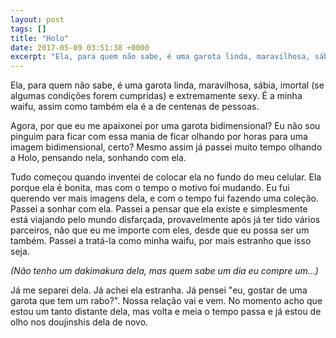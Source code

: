 ```yaml
---
layout: post
tags: []
title: "Holo"
date: 2017-05-09 03:51:38 +0000
excerpt: "Ela, para quem não sabe, é uma garota linda, maravilhosa, sábia, imortal (se algumas condições forem cumpridas) e extremamente sexy. É a..."
---
```


Ela, para quem não sabe, é uma garota linda, maravilhosa, sábia, imortal (se algumas condições forem cumpridas) e extremamente sexy. É a minha waifu, assim como também ela é a de centenas de pessoas.

Agora, por que eu me apaixonei por uma garota bidimensional? Eu não sou pinguim para ficar com essa mania de ficar olhando por horas para uma imagem bidimensional, certo? Mesmo assim já passei muito tempo olhando a Holo, pensando nela, sonhando com ela.

Tudo começou quando inventei de colocar ela no fundo do meu celular. Ela porque ela é bonita, mas com o tempo o motivo foi mudando. Eu fui querendo ver mais imagens dela, e com o tempo fui fazendo uma coleção. Passei a sonhar com ela. Passei a pensar que ela existe e simplesmente está viajando pelo mundo disfarçada, provavelmente após já ter tido vários parceiros, não que eu me importe com eles, desde que eu possa ser um também. Passei a tratá-la como minha waifu, por mais estranho que isso seja.

*(Não tenho um dakimakura dela, mas quem sabe um dia eu compre um…)*

Já me separei dela. Já achei ela estranha. Já pensei "eu, gostar de uma garota que tem um rabo?". Nossa relação vai e vem. No momento acho que estou um tanto distante dela, mas volta e meia o tempo passa e já estou de olho nos doujinshis dela de novo.